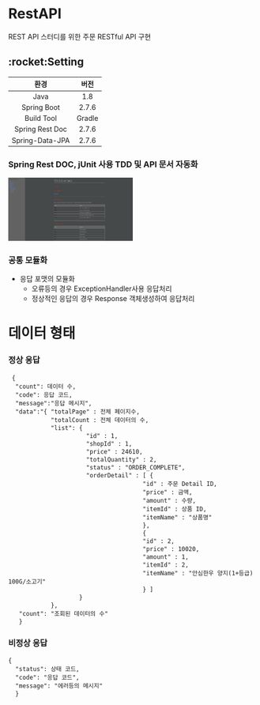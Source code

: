 # RestAPI
REST API 스터디를 위한 주문 RESTful API 구현

<h2>:rocket:Setting</h2>
<div align="center" width="100%">
    <div width="300px">
        <table>
            <thead>
                <tr>
                <th align="center">환경</th>
                <th align="center">버전</th>
                </tr>
            </thead>
            <tbody>
                <tr>
                    <td align="center">Java</td>
                    <td align="center">1.8</td>
                </tr>
                <tr>
                    <td align="center">Spring Boot</td>
                    <td align="center">2.7.6</td>
                </tr>
                <tr>
                    <td align="center">Build Tool</td>
                    <td align="center">Gradle</td>
                </tr>
                <tr>
                    <td align="center">Spring Rest Doc</td>
                    <td align="center">2.7.6</td>
                </tr>
                <tr>
                    <td align="center">Spring-Data-JPA</td>
                    <td align="center">2.7.6</td>
                </tr>
            </tbody>
        </table>
    </div>
</div>

<h3> Spring Rest DOC, jUnit 사용 TDD 및 API 문서 자동화 </h3>
 <div>
<img src="https://github.com/yoojadoni/RestAPI/blob/master/restdoc.jpg" width="50%" height="20%"/>
</div>

<h3> 공통 모듈화 </h3>

* 응답 포맷의 모듈화
    + 오류등의 경우 ExceptionHandler사용 응답처리
    + 정상적인 응답의 경우 Response 객체생성하여 응답처리
    

# 데이터 형태
### 정상 응답
     {      
      "count": 데이터 수,
      "code": 응답 코드,
      "message":"응답 메시지",
      "data":"{ "totalPage" : 전체 페이지수,
                "totalCount : 전체 데이터의 수,
                "list": {
                          "id" : 1,
                          "shopId" : 1,
                          "price" : 24610,
                          "totalQuantity" : 2,
                          "status" : "ORDER_COMPLETE",
                          "orderDetail" : [ {
                                          "id" : 주문 Detail ID,
                                          "price" : 금액,
                                          "amount" : 수량,
                                          "itemId" : 상품 ID,
                                          "itemName" : "상품명"
                                          }, 
                                          {
                                          "id" : 2,
                                          "price" : 10020,
                                          "amount" : 1,
                                          "itemId" : 2,
                                          "itemName" : "안심한우 양지(1+등급) 100G/소고기"
                                          } ]
                        }
                },
       "count": "조회된 데이터의 수"
       }
   

### 비정상 응답
    {      
      "status": 상태 코드,
      "code": "응답 코드",
      "message": "에러등의 메시지"
      }

